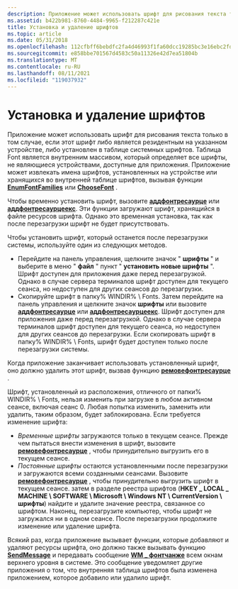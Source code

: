 ```yaml
---
description: Приложение может использовать шрифт для рисования текста только в том случае, если этот шрифт либо является резидентным на указанном устройстве, либо установлен в таблице системных шрифтов.
ms.assetid: b422b981-8760-4484-9965-f212287c421e
title: Установка и удаление шрифтов
ms.topic: article
ms.date: 05/31/2018
ms.openlocfilehash: 112cfbff6bebdfc2fa4d46993f1fa60dcc19285bc3e16ebc2fd929e3a43ba679
ms.sourcegitcommit: e858bbe701567d4583c50a11326e42d7ea51804b
ms.translationtype: MT
ms.contentlocale: ru-RU
ms.lasthandoff: 08/11/2021
ms.locfileid: "119037932"
---
```

# <a name="font-installation-and-deletion"></a>Установка и удаление шрифтов

Приложение может использовать шрифт для рисования текста только в том случае, если этот шрифт либо является резидентным на указанном устройстве, либо установлен в таблице системных шрифтов. Таблица Font является внутренним массивом, который определяет все шрифты, не являющиеся устройствами, доступные для приложения. Приложение может извлекать имена шрифтов, установленных на устройстве или хранящихся во внутренней таблице шрифтов, вызывая функции [**EnumFontFamilies**](/windows/desktop/api/Wingdi/nf-wingdi-enumfontfamiliesa) или [**ChooseFont**](/previous-versions/windows/desktop/legacy/ms646914(v=vs.85)) .

Чтобы временно установить шрифт, вызовите [**аддфонтресаурце**](/windows/desktop/api/Wingdi/nf-wingdi-addfontresourcea) или [**аддфонтресаурцеекс**](/windows/desktop/api/Wingdi/nf-wingdi-addfontresourceexa). Эти функции загружают шрифт, хранящийся в файле ресурсов шрифта. Однако это временная установка, так как после перезагрузки шрифт не будет присутствовать.

Чтобы установить шрифт, который останется после перезагрузки системы, используйте один из следующих методов.

-   Перейдите на панель управления, щелкните значок " **шрифты** " и выберите в меню " **файл** " пункт " **установить новые шрифты** ". Шрифт доступен для приложения даже перед перезагрузкой. Однако в случае сервера терминалов шрифт доступен для текущего сеанса, но недоступен для других сеансов до перезагрузки.
-   Скопируйте шрифт в папку% WINDIR% \\ Fonts. Затем перейдите на панель управления и щелкните значок **шрифты** или вызовите [**аддфонтресаурце**](/windows/win32/api/wingdi/nf-wingdi-addfontresourcea) или [**аддфонтресаурцеекс**](/windows/win32/api/wingdi/nf-wingdi-addfontresourceexa). Шрифт доступен для приложения даже перед перезагрузкой. Однако в случае сервера терминалов шрифт доступен для текущего сеанса, но недоступен для других сеансов до перезагрузки. Если скопировать шрифт в папку% WINDIR% \\ Fonts, шрифт будет доступен только после перезагрузки системы.

Когда приложение заканчивает использовать установленный шрифт, оно должно удалить этот шрифт, вызвав функцию [**ремовефонтресаурце**](/windows/desktop/api/Wingdi/nf-wingdi-removefontresourcea) .

Шрифт, установленный из расположения, отличного от папки% WINDIR% \\ Fonts, нельзя изменить при загрузке в любом активном сеансе, включая сеанс 0. Любая попытка изменить, заменить или удалить, таким образом, будет заблокирована. Если требуется изменение шрифта:

-   *Временные шрифты* загружаются только в текущем сеансе. Прежде чем пытаться внести изменения в шрифт, вызовите [**ремовефонтресаурце**](/windows/desktop/api/Wingdi/nf-wingdi-removefontresourcea) , чтобы принудительно выгрузить его в текущем сеансе.
-   *Постоянные шрифты* остаются установленными после перезагрузки и загружаются всеми созданными сеансами. Вызовите [**ремовефонтресаурце**](/windows/desktop/api/Wingdi/nf-wingdi-removefontresourcea) , чтобы принудительно выгрузить шрифт в текущем сеансе. затем в разделе реестра шрифтов (**HKEY \_ LOCAL \_ MACHINE \\ SOFTWARE \\ Microsoft \\ Windows NT \\ CurrentVersion \\ шрифты**) найдите и удалите значение реестра, связанное со шрифтом. Наконец, перезагрузите компьютер, чтобы шрифт не загружался ни в одном сеансе. После перезагрузки продолжите изменение или удаление шрифта.

Всякий раз, когда приложение вызывает функции, которые добавляют и удаляют ресурсы шрифта, оно должно также вызывать функцию [**SendMessage**](/windows/win32/api/winuser/nf-winuser-sendmessage) и передавать сообщение [**WM \_ фонтчанже**](wm-fontchange.md) всем окнам верхнего уровня в системе. Это сообщение уведомляет другие приложения о том, что внутренняя таблица шрифтов была изменена приложением, которое добавило или удалило шрифт.

 

 
